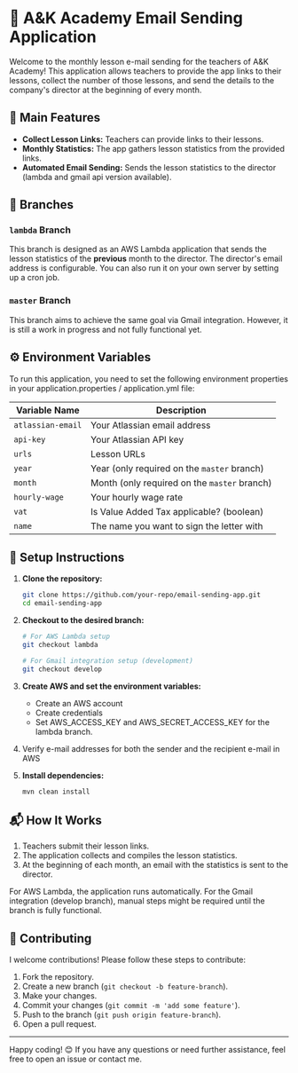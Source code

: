 # 📧 A&K Academy Email Sending Application

Welcome to the monthly lesson e-mail sending for the teachers of A&K Academy! This application allows teachers to provide the app links to their lessons, collect the number of those lessons, and send the details to the company's director at the beginning of every month.

## 🚀 Main Features

- **Collect Lesson Links:** Teachers can provide links to their lessons.
- **Monthly Statistics:** The app gathers lesson statistics from the provided links.
- **Automated Email Sending:** Sends the lesson statistics to the director (lambda and gmail api version available).

## 🌲 Branches

### `lambda` Branch
This branch is designed as an AWS Lambda application that sends the lesson statistics of the **previous** month to the director. The director's email address is configurable.
You can also run it on your own server by setting up a cron job.

### `master` Branch
This branch aims to achieve the same goal via Gmail integration. However, it is still a work in progress and not fully functional yet.

## ⚙️ Environment Variables

To run this application, you need to set the following environment properties in your application.properties / application.yml file:

| Variable Name     | Description                                  |
|-------------------|----------------------------------------------|
| `atlassian-email` | Your Atlassian email address                 |
| `api-key`         | Your Atlassian API key                       |
| `urls`            | Lesson URLs                                  |
| `year`            | Year (only required on the `master` branch)  |
| `month`           | Month (only required on the `master` branch) |
| `hourly-wage`     | Your hourly wage rate                        |
| `vat`             | Is Value Added Tax applicable? (boolean)     |
| `name`            | The name you want to sign the letter with    |

## 📝 Setup Instructions

1. **Clone the repository:**
   ```bash
   git clone https://github.com/your-repo/email-sending-app.git
   cd email-sending-app
   ```

2. **Checkout to the desired branch:**
   ```bash
   # For AWS Lambda setup
   git checkout lambda

   # For Gmail integration setup (development)
   git checkout develop
   ```

3. **Create AWS and set the environment variables:**
    - Create an AWS account
    - Create credentials
    - Set AWS_ACCESS_KEY and AWS_SECRET_ACCESS_KEY for the lambda branch.
4. Verify e-mail addresses for both the sender and the recipient e-mail in AWS  
5. **Install dependencies:**
   ```bash
   mvn clean install
   ```

## 📬 How It Works

1. Teachers submit their lesson links.
2. The application collects and compiles the lesson statistics.
3. At the beginning of each month, an email with the statistics is sent to the director.

For AWS Lambda, the application runs automatically. For the Gmail integration (develop branch), manual steps might be required until the branch is fully functional.

## 👥 Contributing

I welcome contributions! Please follow these steps to contribute:

1. Fork the repository.
2. Create a new branch (`git checkout -b feature-branch`).
3. Make your changes.
4. Commit your changes (`git commit -m 'add some feature'`).
5. Push to the branch (`git push origin feature-branch`).
6. Open a pull request.

---

Happy coding! 😊 If you have any questions or need further assistance, feel free to open an issue or contact me.

